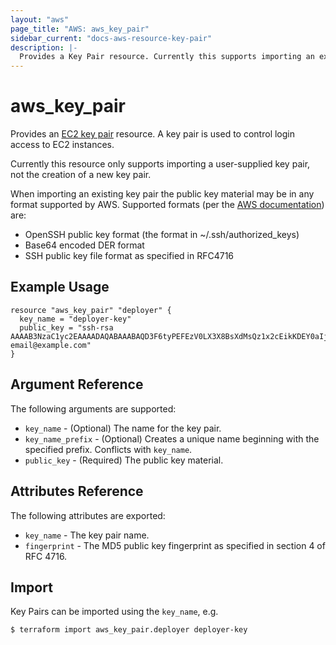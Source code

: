 ```yaml
---
layout: "aws"
page_title: "AWS: aws_key_pair"
sidebar_current: "docs-aws-resource-key-pair"
description: |-
  Provides a Key Pair resource. Currently this supports importing an existing key pair but not creating a new key pair.
---
```


# aws\_key\_pair

Provides an [EC2 key pair](https://docs.aws.amazon.com/AWSEC2/latest/UserGuide/ec2-key-pairs.html) resource. A key pair is used to control login access to EC2 instances. 

Currently this resource only supports importing a user-supplied key pair, not the creation of a new key pair.

When importing an existing key pair the public key material may be in any format supported by AWS. Supported formats (per the [AWS documentation](https://docs.aws.amazon.com/AWSEC2/latest/UserGuide/ec2-key-pairs.html#how-to-generate-your-own-key-and-import-it-to-aws)) are:

* OpenSSH public key format (the format in ~/.ssh/authorized_keys)
* Base64 encoded DER format
* SSH public key file format as specified in RFC4716

## Example Usage

```
resource "aws_key_pair" "deployer" {
  key_name = "deployer-key" 
  public_key = "ssh-rsa AAAAB3NzaC1yc2EAAAADAQABAAABAQD3F6tyPEFEzV0LX3X8BsXdMsQz1x2cEikKDEY0aIj41qgxMCP/iteneqXSIFZBp5vizPvaoIR3Um9xK7PGoW8giupGn+EPuxIA4cDM4vzOqOkiMPhz5XK0whEjkVzTo4+S0puvDZuwIsdiW9mxhJc7tgBNL0cYlWSYVkz4G/fslNfRPW5mYAM49f4fhtxPb5ok4Q2Lg9dPKVHO/Bgeu5woMc7RY0p1ej6D4CKFE6lymSDJpW0YHX/wqE9+cfEauh7xZcG0q9t2ta6F6fmX0agvpFyZo8aFbXeUBr7osSCJNgvavWbM/06niWrOvYX2xwWdhXmXSrbX8ZbabVohBK41 email@example.com"
}
```

## Argument Reference

The following arguments are supported:

* `key_name` - (Optional) The name for the key pair.
* `key_name_prefix` - (Optional) Creates a unique name beginning with the specified prefix. Conflicts with `key_name`.
* `public_key` - (Required) The public key material.

## Attributes Reference

The following attributes are exported:

* `key_name` - The key pair name.
* `fingerprint` - The MD5 public key fingerprint as specified in section 4 of RFC 4716.

## Import

Key Pairs can be imported using the `key_name`, e.g. 

```
$ terraform import aws_key_pair.deployer deployer-key
```
